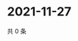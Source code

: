 # 2021-11-27

共 0 条

<!-- BEGIN WEIBO -->
<!-- 最后更新时间 Sat Nov 27 2021 23:14:49 GMT+0800 (China Standard Time) -->

<!-- END WEIBO -->
